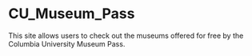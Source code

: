 # CU_Museum_Pass
This site allows users to check out the museums offered for free by the Columbia University Museum Pass.
